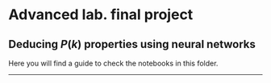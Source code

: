 # Advanced lab. final project
## Deducing $P(k)$ properties using neural networks

Here you will find a guide to check the notebooks in this folder. 

---

